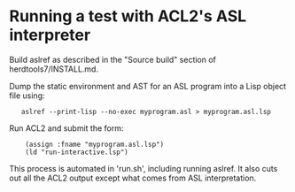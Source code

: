 
Running a test with ACL2's ASL interpreter
=======================

Build aslref as described in the "Source build" section of herdtools7/INSTALL.md.

Dump the static environment and AST for an ASL program into a Lisp object file using:
```
   aslref --print-lisp --no-exec myprogram.asl > myprogram.asl.lsp
```

Run ACL2 and submit the form:
```
    (assign :fname "myprogram.asl.lsp")
    (ld "run-interactive.lsp")
```

This process is automated in 'run.sh', including running aslref. It
also cuts out all the ACL2 output except what comes from ASL interpretation.
